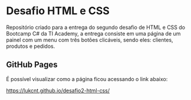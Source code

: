 # Desafio HTML e CSS

Repositório criado para a entrega do segundo desafio de HTML e CSS do Bootcamp C# da TI Academy, a entrega consiste em uma página de um painel com um menu com três botões clicáveis, sendo eles: clientes, produtos e pedidos.

## GitHub Pages

É possível visualizar como a página ficou acessando o link abaixo:

<https://lukcnt.github.io/desafio2-html-css/>
